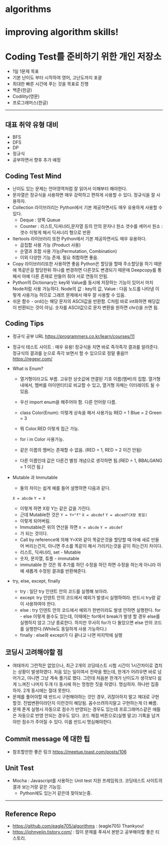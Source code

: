 algorithms
=========
improving algorithm skills!
========

# Coding Test를 준비하기 위한 개인 저장소
- 1일 1문제 목표
- 기본 난이도 부터 시작하여 영어, 고난도까지 포괄
- 최대한 빠른 시간에 푸는 것을 목표로 진행
- 백준(한글)
- Codility(영문)
- 프로그래머스(한글)
-----------

## 대표 취약 유형 대비

- BFS
- DFS
- DP
- 정규식
- 공부하면서 향후 추가 예정


## Coding Test Mind 
- 난이도 있는 문제는 언어영역처럼 잘 읽어서 이해부터 해야한다.
- 문자열은 정규식을 사용하면 매우 강력하고 편하게 사용할 수 있다. 정규식을 잘 사용하자.
- Collection 라이브러리는 Python에서 기본 제공하면서도 매우 유용하게 사용할 수 있다.
  * Deque : 양쪽 Queue
  * Counter : 리스트,딕셔너리,문자열 등의 안의 문자나 원소 갯수를 세어서 원소 : 갯수 이렇게 해서 딕셔너리 형으로 반환
- Itertools 라이브러리 또한 Python에서 기본 제공하면서도 매우 유용하다.
  * 곱집합 사용 가능 (Product 사용)
  * 순열과 조합 사용 가능(Permutation, Combination)
  * 이외 다양한 기능 존재. 필요 취합하면 좋음.
- Copy 라이브러리또한 사용하면 좋음 Python은 할당을 할때 주소할당을 하기 때문에 똑같은걸 할당한뒤 하나를 변경하면 다른것도 변경되기 때문에 Deepcopy를 통해서 아예 다른 존재로 만들어 줘야 서로 연동이 안됨.
- Python의 Dictionary는 key와 Value를 동시에 저장하는 기능이 있어서 마치 Node처럼 사용 가능하다. Node의 값 : key의 값, Value : 다음 노드를 나타냄 이렇게 사용가능 하므로 그래프 문제에서 매우 잘 사용할 수 있음.
- 쉬운 함수 - ord()는 해당 문자의 ASCII값을 반환함. C처럼 바로 int화하면 해당값이 반환되는 것이 아님. 숫자를 ASCII값으로 문자 변환을 원하면 chr()을 쓰면 됨.



## Coding Tips
- 정규식 공부 URL
https://programmers.co.kr/learn/courses/11

- 정규식 테스트 사이트 : 매우 유용! 정규식을 치면 바로 즉각즉각 결과를 알려준다. 정규식의 결과를 눈으로 즉각 보면서 할 수 있으므로 정말 좋음!!!
https://regexr.com/


- What is Enum?
  * 열거형이라고도 부름. 고유한 상숫값에 연결된 기호 이름(멤버)의 집합. 열거형 내에서, 멤버를 아이덴티티로 비교할 수 있고, 열거형 자체는 이터레이트 될 수 있음.
  * 우선 import enum을 해주어야 함. 다른 언어랑 다름.
  * class Color(Enum): 이렇게 상속을 해서 사용가능
	RED = 1
	Blue = 2
	Green = 3

  * 뭐 Color.RED 이렇게 접근 가능.
  * for i in Color 사용가능.
  * 같은 이름의 멤버는 존재할 수 없음. (RED = 1, RED = 2 이건 안됨)
  * 다른 이름인데 값은 다른건 별칭 개념으로 생각하면 됨.(RED = 1, BBALGANG = 1 이건 됨.)

- Mutable 과 Immutable
  * 둘의 차이는 쉽게 예를 들어 설명하면 다음과 같다.

  ```X = abcde```
  ```Y = X```
  * 이렇게 하면 X랑 Y는 같은 값을 가진다. 
  * 근데 Mutable한 것은 
```Y = Y+"f"```
```X = abcdef```
```Y = abcedf(X랑 동일)```
  * 이렇게 되어버림.
  * Immutable은 위의 연산을 하면
```X = abcde```
```Y = abcdef```
  * 가 되는 것이다.
  * Call by reference에 의해 Y=X와 같이 똑같은것을 할당할 때 아예 새로 만들어 버리는건지, 아니면 주소를 똑같이 해서 가리키는것을 같이 하는건지 차이다.
  * 리스트, 딕셔너리, set - Mutable
  * 숫자, 문자열, 튜플 - immutable
  * immutable 한 것은 뭐 추가를 하던 수정을 하던 하면 수정을 하는게 아니라 아예 새롭게 수정된 결과를 반환해준다.

- try, else, except, finally
  * try : 일단 try 인덴트 안의 코드를 실행해 보아라.
  * except: try 인덴트 안의 코드에서 예외가 발생시 실행하여라. 반드시 try랑 같이 사용하여야 한다.
  * else : try 인덴트 안의 코드에서 예외가 한번이라도 발생 안하면 실행한다. for - else 이렇게 쓸수도 있는데, 이때에는 for에서 break가 발생 할 경우 else를 실행하지 않고 그냥 종료한다. 하지만 무사히 for가 다 돌았으면 else 안의 코드를 실행한다.(While도 동일하게 사용 가능하다.)
  * finally : else와 except가 다 끝나고 나면 마지막에 실행

## 코딩시 고려해야할 점
  * 여태까지 그런적은 없었으나, 최근 2개의 코딩테스트 시험 시간이 1시간차이로 겹치는 상황이 발생하였다. 처음 있는 일이여서 전략을 짰는데, 한개가 어려우면 바로 넘어가고, 아니면 그냥 계속 풀기로 했다. 그런데 처음본 한개가 난이도가 생각보다 쉽게 느껴진 나머지 두개 다 동시에 하는 멍청한 짓을 하였다. 명심하자. 하나만 집중하자. 2개 동시에는 절대 못한다.
  * 문제를 풀어야할 때 반드시 구현해야하는 것인 경우, 귀찮아하지 말고 제대로 구현할것. 진법변환이라던지 이런것이 해당됨. 꼼수쓰려하지말고 구현하는게 더 빠름.
  * 문제 푼게 실행시 자동으로 점수가 반영되는 경우도 있는데 프로그래머스같은 애들은 자동으로 반영 안되는 경우도 있다. 코드 채점 버튼으로(실행 말고) 기록을 남겨야만 점수가 주어질 수 있다. 이를 반드시 명심해야한다.

## Commit message 에 대한 팁

- 참조할만한 좋은 링크 https://meetup.toast.com/posts/106

## Unit Test 
- Mocha : Javascript를 사용하는 Unit test 지원 프레임워크. 코딩테스트 사이트의 결과 보는거랑 같은 기능임.
  * Python에도 있는거 같은데 찾아보는중.
---------

## Reference Repo
- https://github.com/eagle705/algorithms : (eagle705) Thankyou!
- https://johnyejin.tistory.com/ : 많이 문제를 푸셔서 본받고 공부해야할 좋은 티스토리.
